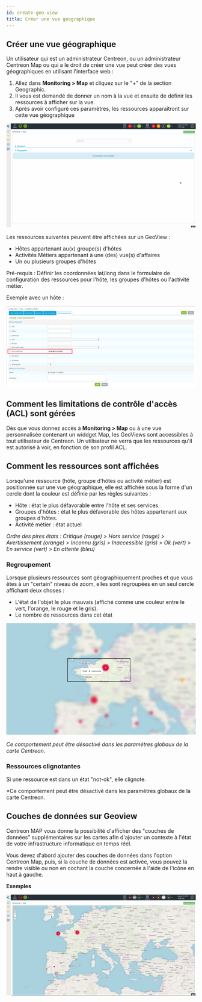 ```yaml
---
id: create-geo-view
title: Créer une vue géographique
---
```


## Créer une vue géographique

Un utilisateur qui est un administrateur Centreon, ou un administrateur Centreon Map ou qui a le droit de créer une vue peut créer des vues géographiques en utilisant l'interface web :

1. Allez dans **Monitoring > Map** et cliquez sur le "+" de la section Geographic.
2. Il vous est demandé de donner un nom à la vue et ensuite de définir les ressources à afficher sur la vue.
3. Après avoir configuré ces paramètres, les ressources apparaîtront sur cette vue géographique

![image](../assets/graph-views/geo_view_creation.gif)

Les ressources suivantes peuvent être affichées sur un GeoView :

- Hôtes appartenant au(x) groupe(s) d'hôtes
- Activités Métiers appartenant à une (des) vue(s) d'affaires
- Un ou plusieurs groupes d'hôtes

Pré-requis : Définir les coordonnées lat/long dans le formulaire de configuration des ressources pour l'hôte, les groupes d'hôtes ou l'activité métier.

Exemple avec un hôte :

![image](../assets/graph-views/host_geocoord.png)

## Comment les limitations de contrôle d'accès (ACL) sont gérées

Dès que vous donnez accès à **Monitoring > Map** ou à une vue personnalisée contenant un widdget Map, les GeoViews sont accessibles à tout utilisateur de Centreon.
Un utilisateur ne verra que les ressources qu'il est autorisé à voir, en fonction de son profil ACL.

## Comment les ressources sont affichées

Lorsqu'une ressource (hôte, groupe d'hôtes ou activité métier) est positionnée sur une vue géographique, elle est affichée sous la forme d'un cercle dont la couleur est définie par les règles suivantes :

- Hôte : état le plus défavorable entre l'hôte et ses services.
- Groupes d'hôtes : état le plus défavorable des hôtes appartenant aux groupes d'hôtes.
- Activité métier : état actuel

*Ordre des pires états : Critique (rouge) \> Hors service (rouge) \> Avertissement (orange) \>
Inconnu (gris) \> Inaccessible (gris) \> Ok (vert) \> En service (vert) \> En attente (bleu)*

### Regroupement

Lorsque plusieurs ressources sont géographiquement proches et que vous êtes à un "certain" niveau de zoom, elles sont regroupées en un seul cercle affichant deux choses :

- L'état de l'objet le plus mauvais (affiché comme une couleur entre le vert, l'orange, le rouge et le gris).
- Le nombre de ressources dans cet état

![image](../assets/graph-views/geo_marker_clustering_infos.png)

*Ce comportement peut être désactivé dans les paramètres globaux de la carte Centreon*.

### Ressources clignotantes

Si une ressource est dans un état "not-ok", elle clignote.

*Ce comportement peut être désactivé dans les paramètres globaux de la carte Centreon.

## Couches de données sur Geoview

Centreon MAP vous donne la possibilité d'afficher des "couches de données" supplémentaires sur les cartes afin d'ajouter un contexte à l'état de votre infrastructure informatique en temps réel.

Vous devez d'abord ajouter des couches de données dans l'option Centreon Map, puis, si la couche de données est activée, vous pouvez la rendre visible ou non en cochant la couche concernée à l'aide de l'icône en haut à gauche.

**Exemples**

![image](../assets/graph-views/geoview_datalayers.gif)
